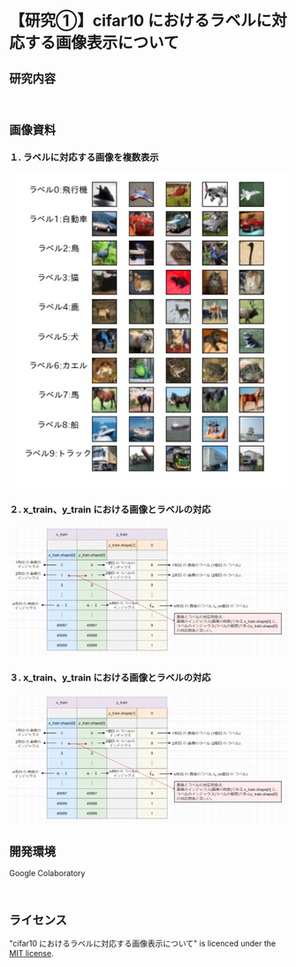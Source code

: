 # 【研究①】cifar10 におけるラベルに対応する画像表示について

## 研究内容
<p>&nbsp;</p>

## 画像資料
### １. ラベルに対応する画像を複数表示
<img src="cifar10_show.png" width="600" height="auto">

### ２. x_train、y_train における画像とラベルの対応
<img src="relation_img_label.png" width="auto" height="auto">

### ３. x_train、y_train における画像とラベルの対応
<img src="relation_img_label.png" width="auto" height="auto">



## 開発環境
Google Colaboratory  
<p>&nbsp;</p>

## ライセンス
"cifar10 におけるラベルに対応する画像表示について" is licenced under the [MIT license](https://en.wikipedia.org/wiki/MIT_License).
